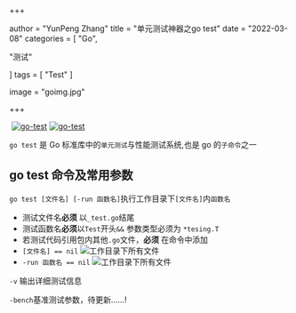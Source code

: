 +++

author = "YunPeng Zhang"
title = "单元测试神器之go test"
date = "2022-03-08"
categories = [
"Go",

"测试"

]
tags = [
"Test"
]

image = "goimg.jpg"

+++

​                                                            [![go-test](https://img.shields.io/badge/testing-api-brightgreen?style=flat&logo=go)](https://studygolang.com/pkgdoc)                [![go-test](https://img.shields.io/badge/go-testing-brightgreen?style=flat&logo=github)](https://github.com/golang/go/tree/master/src/testing)

`go test` 是 Go 标准库中的`单元测试`与性能测试系统,也是 go 的`子命令`之一

## go test 命令及常用参数

`go test [文件名] [-run 函数名]`执行工作目录下`[文件名]`内`函数名`

- 测试文件名**必须** 以`_test.go`结尾
- 测试函数名**必须**以`Test`开头`&&` 参数类型必须为 `*tesing.T`
- 若测试代码引用包内其他`.go`文件，**必须** 在命令中添加
- `[文件名] == nil` ![](https://latex.codecogs.com/svg.image?\inline&space;\large&space;\Leftrightarrow)工作目录下所有文件
- `-run 函数名 == nil` ![](https://latex.codecogs.com/svg.image?\inline&space;\large&space;\Leftrightarrow)工作目录下所有文件

`-v` 输出详细测试信息 

`-bench`基准测试参数，待更新......!
